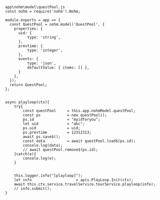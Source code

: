     app\nohm\model\questPool.js
    const nohm = require('nohm').Nohm;

    module.exports = app => {
      const QuestPool = nohm.model('QuestPool', {
        properties: {
          uid: {
              type: 'string',
          },
          prevtime: {
              type: 'integer',
          },
          events: {
              type: 'json',
              defaultValue: { items: [] },
          }
        },
      });
      return QuestPool;
    };


    async playloop(ctx){
        try{
            const questPool     = this.app.nohmModel.questPool;
            const ps            = new questPool();
            ps.id               = "myidforyou";
            let uid             = "abc";
            ps.uid              = uid;
            ps.prevtime         = 12312313;
            await ps.save$();
            const data          = await questPool.load$(ps.id);
            console.log(data);
            // await questPool.remove$(ps.id);
        }catch(e){
            console.log(e);
        }


        this.logger.info("[playloop]");
        let info                    = apis.PlayLoop.Init(ctx);
        await this.ctx.service.travelService.tourService.playloop(info);
        // info.submit();
    }